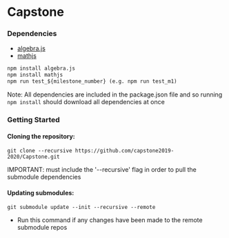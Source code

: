 # Capstone

### Dependencies
* [algebra.js](https://algebra.js.org/)
* [mathjs](https://mathjs.org/)

```html
npm install algebra.js 
npm install mathjs 
npm run test_${milestone_number} (e.g. npm run test_m1)
```

Note: All dependencies are included in the package.json file and so running ```npm install``` 
should download all dependencies at once

### Getting Started
#### Cloning the repository:
```
git clone --recursive https://github.com/capstone2019-2020/Capstone.git
```
IMPORTANT: must include the '--recursive' flag in order to pull the submodule dependencies

#### Updating submodules:
```
git submodule update --init --recursive --remote
```
* Run this command if any changes have been made to the remote submodule repos
